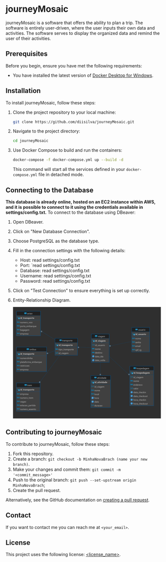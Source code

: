 # journeyMosaic

journeyMosaic is a software that offers the ability to plan a trip. The software is entirely user-driven, where the user inputs their own data and activities. The software serves to display the organized data and remind the user of their activities.

## Prerequisites

Before you begin, ensure you have met the following requirements:

* You have installed the latest version of [Docker Desktop for Windows](https://www.docker.com/products/docker-desktop).

## Installation

To install journeyMosaic, follow these steps:

1. Clone the project repository to your local machine:

    ```bash
    git clone https://github.com/diisilva/journeyMosaic.git
    ```

2. Navigate to the project directory:

    ```bash
    cd journeyMosaic
    ```

3. Use Docker Compose to build and run the containers:

    ```bash
    docker-compose -f docker-compose.yml up --build -d
    ```

    This command will start all the services defined in your `docker-compose.yml` file in detached mode.

## Connecting to the Database

**This database is already online, hosted on an EC2 instance within AWS, and it is possible to connect to it using the credentials available in settings/config.txt.**
To connect to the database using DBeaver:

1. Open DBeaver.
2. Click on "New Database Connection".
3. Choose PostgreSQL as the database type.
4. Fill in the connection settings with the following details:
    - Host: read settings/config.txt
    - Port: `read settings/config.txt
    - Database: read settings/config.txt
    - Username: read settings/config.txt
    - Password: read settings/config.txt
5. Click on "Test Connection" to ensure everything is set up correctly.

6.  Entity-Relationship Diagram.

    ![DER](src_readme/DER.png)

## Contributing to journeyMosaic

To contribute to journeyMosaic, follow these steps:

1. Fork this repository.
2. Create a branch: `git checkout -b MinhaNovaBrach (name your new branch)`.
3. Make your changes and commit them: `git commit -m '<commit_message>'`
4. Push to the original branch: `git push --set-upstream origin MinhaNovaBrach`;
5. Create the pull request.

Alternatively, see the GitHub documentation on [creating a pull request](https://docs.github.com/en/github/collaborating-with-issues-and-pull-requests/creating-a-pull-request).

## Contact

If you want to contact me you can reach me at `<your_email>`.

## License

This project uses the following license: [<license_name>](<link_to_license>).
